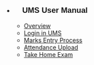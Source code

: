 <!--
---
layout: default
title: Home
---

<div class="posts">
  {% for post in paginator.posts %}
  <div class="post">
    <h1 class="post-title">
      <a href="{{ site.baseurl }}/{{ post.url }}">
        {{ post.title }}
      </a>
    </h1>

    <span class="post-date">{{ post.date | date_to_string }}</span>

    {{ post.content }}
  </div>
  {% endfor %}
</div>

<div class="pagination">
  {% if paginator.next_page %}
    <a class="pagination-item older" href="{{ site.baseurl }}/page{{paginator.next_page}}">Older</a>
  {% else %}
    <span class="pagination-item older">Older</span>
  {% endif %}
  {% if paginator.previous_page %}
    {% if paginator.page == 2 %}
      <a class="pagination-item newer" href="{{ site.baseurl }}/">Newer</a>
    {% else %}
      <a class="pagination-item newer" href="{{ site.baseurl }}/page{{paginator.previous_page}}">Newer</a>
    {% endif %}
  {% else %}
    <span class="pagination-item newer">Newer</span>
  {% endif %}
</div>
-->

    
* &nbsp;&nbsp;&nbsp;&nbsp;&nbsp;<span style="font-family:Arial; font-weight:bold;font-size:1.3em">UMS User Manual</span>
<br/><br/>
    - [Overview](https://jitendra551990.github.io/UserManual/overview)
    - [Login in UMS](https://jitendra551990.github.io/UserManual/login)
    - [Marks Entry Process](https://jitendra551990.github.io/UserManual/MarksImportingProcess)
    - [Attendance Upload](https://jitendra551990.github.io/UserManual/Attendance)
    - [Take Home Exam](https://jitendra551990.github.io/UserManual/takehome)


        


